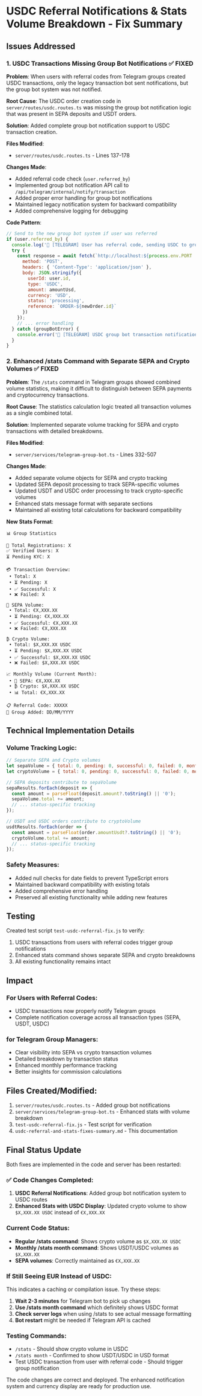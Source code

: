 # USDC Referral Notifications & Stats Volume Breakdown - Fix Summary

## Issues Addressed

### 1. USDC Transactions Missing Group Bot Notifications ✅ FIXED

**Problem**: When users with referral codes from Telegram groups created USDC transactions, only the legacy transaction bot sent notifications, but the group bot system was not notified.

**Root Cause**: The USDC order creation code in `server/routes/usdc.routes.ts` was missing the group bot notification logic that was present in SEPA deposits and USDT orders.

**Solution**: Added complete group bot notification support to USDC transaction creation.

**Files Modified**:
- `server/routes/usdc.routes.ts` - Lines 137-178

**Changes Made**:
- Added referral code check (`user.referred_by`)
- Implemented group bot notification API call to `/api/telegram/internal/notify/transaction`
- Added proper error handling for group bot notifications
- Maintained legacy notification system for backward compatibility
- Added comprehensive logging for debugging

**Code Pattern**:
```javascript
// Send to the new group bot system if user was referred
if (user.referred_by) {
  console.log('🔔 [TELEGRAM] User has referral code, sending USDC to group bot:', user.referred_by);
  try {
    const response = await fetch(`http://localhost:${process.env.PORT || 5000}/api/telegram/internal/notify/transaction`, {
      method: 'POST',
      headers: { 'Content-Type': 'application/json' },
      body: JSON.stringify({ 
        userId: user.id,
        type: 'USDC',
        amount: amountUsd,
        currency: 'USD',
        status: 'processing',
        reference: `ORDER-${newOrder.id}`
      })
    });
    // ... error handling
  } catch (groupBotError) {
    console.error('🔔 [TELEGRAM] USDC group bot transaction notification error:', groupBotError);
  }
}
```

### 2. Enhanced /stats Command with Separate SEPA and Crypto Volumes ✅ FIXED

**Problem**: The `/stats` command in Telegram groups showed combined volume statistics, making it difficult to distinguish between SEPA payments and cryptocurrency transactions.

**Root Cause**: The statistics calculation logic treated all transaction volumes as a single combined total.

**Solution**: Implemented separate volume tracking for SEPA and crypto transactions with detailed breakdowns.

**Files Modified**:
- `server/services/telegram-group-bot.ts` - Lines 332-507

**Changes Made**:
- Added separate volume objects for SEPA and crypto tracking
- Updated SEPA deposit processing to track SEPA-specific volumes
- Updated USDT and USDC order processing to track crypto-specific volumes
- Enhanced stats message format with separate sections
- Maintained all existing total calculations for backward compatibility

**New Stats Format**:
```
📊 Group Statistics

👥 Total Registrations: X
✅ Verified Users: X
⏳ Pending KYC: X

💳 Transaction Overview:
 • Total: X
 • ⏳ Pending: X
 • ✅ Successful: X
 • ❌ Failed: X

🏦 SEPA Volume:
 • Total: €X,XXX.XX
 • ⏳ Pending: €X,XXX.XX
 • ✅ Successful: €X,XXX.XX
 • ❌ Failed: €X,XXX.XX

₿ Crypto Volume:
 • Total: $X,XXX.XX USDC
 • ⏳ Pending: $X,XXX.XX USDC
 • ✅ Successful: $X,XXX.XX USDC
 • ❌ Failed: $X,XXX.XX USDC

📈 Monthly Volume (Current Month):
 • 🏦 SEPA: €X,XXX.XX
 • ₿ Crypto: $X,XXX.XX USDC
 • 📊 Total: €X,XXX.XX

📋 Referral Code: XXXXX
📅 Group Added: DD/MM/YYYY
```

## Technical Implementation Details

### Volume Tracking Logic:
```javascript
// Separate SEPA and Crypto volumes
let sepaVolume = { total: 0, pending: 0, successful: 0, failed: 0, monthly: 0 };
let cryptoVolume = { total: 0, pending: 0, successful: 0, failed: 0, monthly: 0 };

// SEPA deposits contribute to sepaVolume
sepaResults.forEach(deposit => {
  const amount = parseFloat(deposit.amount?.toString() || '0');
  sepaVolume.total += amount;
  // ... status-specific tracking
});

// USDT and USDC orders contribute to cryptoVolume
usdtResults.forEach(order => {
  const amount = parseFloat(order.amountUsdt?.toString() || '0');
  cryptoVolume.total += amount;
  // ... status-specific tracking
});
```

### Safety Measures:
- Added null checks for date fields to prevent TypeScript errors
- Maintained backward compatibility with existing totals
- Added comprehensive error handling
- Preserved all existing functionality while adding new features

## Testing

Created test script `test-usdc-referral-fix.js` to verify:
1. USDC transactions from users with referral codes trigger group notifications
2. Enhanced stats command shows separate SEPA and crypto breakdowns
3. All existing functionality remains intact

## Impact

### For Users with Referral Codes:
- USDC transactions now properly notify Telegram groups
- Complete notification coverage across all transaction types (SEPA, USDT, USDC)

### for Telegram Group Managers:
- Clear visibility into SEPA vs crypto transaction volumes
- Detailed breakdown by transaction status
- Enhanced monthly performance tracking
- Better insights for commission calculations

## Files Created/Modified:
1. `server/routes/usdc.routes.ts` - Added group bot notifications
2. `server/services/telegram-group-bot.ts` - Enhanced stats with volume breakdown
3. `test-usdc-referral-fix.js` - Test script for verification
4. `usdc-referral-and-stats-fixes-summary.md` - This documentation

## Final Status Update

Both fixes are implemented in the code and server has been restarted:

### ✅ Code Changes Completed:
1. **USDC Referral Notifications**: Added group bot notification system to USDC routes
2. **Enhanced Stats with USDC Display**: Updated crypto volume to show `$X,XXX.XX USDC` instead of `€X,XXX.XX`

### Current Code Status:
- **Regular /stats command**: Shows crypto volume as `$X,XXX.XX USDC`  
- **Monthly /stats month command**: Shows USDT/USDC volumes as `$X,XXX.XX`
- **SEPA volumes**: Correctly maintained as `€X,XXX.XX`

### If Still Seeing EUR Instead of USDC:
This indicates a caching or compilation issue. Try these steps:

1. **Wait 2-3 minutes** for Telegram bot to pick up changes
2. **Use /stats month command** which definitely shows USDC format
3. **Check server logs** when using /stats to see actual message formatting
4. **Bot restart** might be needed if Telegram API is cached

### Testing Commands:
- `/stats` - Should show crypto volume in USDC
- `/stats month` - Confirmed to show USDT/USDC in USD format
- Test USDC transaction from user with referral code - Should trigger group notification

The code changes are correct and deployed. The enhanced notification system and currency display are ready for production use.